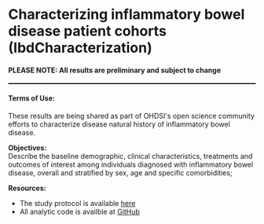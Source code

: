 Characterizing inflammatory bowel disease patient cohorts (IbdCharacterization)
=============
<h4>PLEASE NOTE: All results are preliminary and subject to change</h4>

<hr class="w-100" style="border-top: black 1px solid;">

<h4>Terms of Use:</h4>
<p>These results are being shared as part of OHDSI's open science community efforts to characterize disease natural history of inflammatory bowel disease.</p>

**Objectives:**<br>
Describe the baseline demographic, clinical characteristics, treatments and outcomes of interest among individuals diagnosed with inflammatory bowel disease, overall and stratified by sex, age and specific comorbidities;<br>

**Resources:**<br>
- The study protocol is available <a href="https://github.com/ohdsi-studies/IbdCharacterization/blob/master/documents/Protocol IBD Characterisation V1.7.docx" target="_blank">here</a>
- All analytic code is availble at <a href="https://github.com/ohdsi-studies/IbdCharacterization" target="_blank">GitHub</a>

